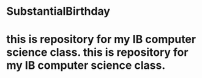 # SubstantialBirthday
# this is repository for my IB computer science class. this is repository for my IB computer science class. 
